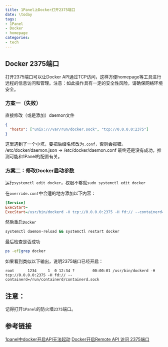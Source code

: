 ```yaml
---
title: 1Panel上Docker打开2375端口
date: \today
tags: 
- 1Panel
- Docker
- homepage
categories: 
- tech
---
```


## Docker 2375端口

打开2375端口可以让Docker API通过TCP访问，这样方便homepage等工具进行远程的信息访问和管理。注意：如此操作具有一定的安全性风险，请确保网络环境安全。

### 方案一（失败）
直接修改（或是添加）daemon文件
```json
{
  "hosts": ["unix:///var/run/docker.sock", "tcp://0.0.0.0:2375"]
}
```
这里遇到了一个小坑，要把后缀名修改为`.conf`，否则会报错。
/etc/docker/daemon.json -> /etc/docker/daemon.conf
最终还是没有成功，推测可能和1Panel的配置有关。

### 方案二：修改Docker启动参数

运行`systemctl edit docker`，权限不够就`sudo systemctl edit docker`

在`override.conf`中合适的地方添加以下内容：
```ini
[Service]
ExecStart=
ExecStart=/usr/bin/dockerd -H tcp://0.0.0.0:2375 -H fd:// --containerd=/run/containerd/containerd.sock
```

然后重启`Docker`
```bash
systemctl daemon-reload && systemctl restart docker
```

最后检查是否成功
```bash
ps -ef|grep docker
```
如果看到类似以下输出，说明2375端口已经开启：
```
root      1234     1  0 12:34 ?        00:00:01 /usr/bin/dockerd -H tcp://0.0.0.0:2375 -H fd:// --containerd=/run/containerd/containerd.sock
``` 

## 注意：
记得打开`1Panel`的防火墙`2375`端口。

## 参考链接

[1panel中docker开启API无法起动](https://bbs.fit2cloud.com/t/topic/10137/5)
[Docker开启Remote API 访问 2375端口](https://www.cnblogs.com/hongdada/p/11512901.html)